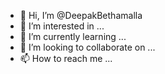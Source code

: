 - 👋 Hi, I’m @DeepakBethamalla
- 👀 I’m interested in ...
- 🌱 I’m currently learning ...
- 💞️ I’m looking to collaborate on ...
- 📫 How to reach me ...

<!---
DeepakBethamalla/DeepakBethamalla is a ✨ special ✨ repository because its `README.md` (this file) appears on your GitHub profile.
You can click the Preview link to take a look at your changes.
--->
